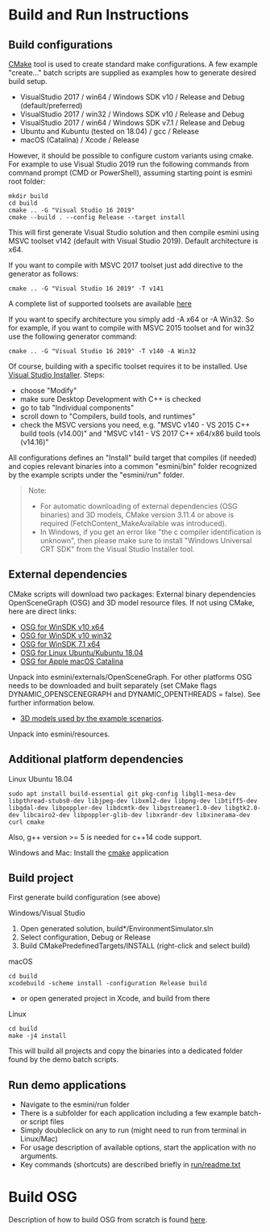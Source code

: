 # Build and Run Instructions

## Build configurations
[CMake](https://cmake.org/) tool is used to create standard make configurations. A few example "create..." batch scripts are supplied as examples how to generate desired build setup.
- VisualStudio 2017 / win64 / Windows SDK v10 / Release and Debug (default/preferred)
- VisualStudio 2017 / win32 / Windows SDK v10 / Release and Debug
- VisualStudio 2017 / win64 / Windows SDK v7.1 / Release and Debug
- Ubuntu and Kubuntu (tested on 18.04) / gcc / Release
- macOS (Catalina) / Xcode / Release

However, it should be possible to configure custom variants using cmake. For example to use Visual Studio 2019 run the following commands from command prompt (CMD or PowerShell), assuming starting point is esmini root folder:
```
mkdir build
cd build
cmake .. -G "Visual Studio 16 2019"
cmake --build . --config Release --target install
```

This will first generate Visual Studio solution and then compile esmini using MSVC toolset v142 (default with Visual Studio 2019). Default architecture is x64.

If you want to compile with MSVC 2017 toolset just add directive to the generator as follows:
```
cmake .. -G "Visual Studio 16 2019" -T v141
```

A complete list of supported toolsets are available [here](https://cmake.org/cmake/help/v3.17/variable/MSVC_TOOLSET_VERSION.html)

If you want to specify architecture you simply add -A x64 or -A Win32. So for example, if you want to compile with MSVC 2015 toolset and for win32 use the following generator command:
```
cmake .. -G "Visual Studio 16 2019" -T v140 -A Win32
```
Of course, building with a specific toolset requires it to be installed. Use [Visual Studio Installer](https://docs.microsoft.com/en-us/visualstudio/install/install-visual-studio?view=vs-2019). Steps:
* choose "Modify"
* make sure Desktop Development with C++ is checked
* go to tab "Individual components" 
* scroll down to "Compilers, build tools, and runtimes"
* check the MSVC versions you need, e.g. "MSVC v140 - VS 2015 C++ build tools (v14.00)" and "MSVC v141 - VS 2017 C++ x64/x86 build tools (v14.16)"

All configurations defines an "Install" build target that compiles (if needed) and copies relevant binaries into a common "esmini/bin" folder recognized by the example scripts under the "esmini/run" folder.

> Note:
>- For automatic downloading of external dependencies (OSG binaries) and 3D models, CMake version 3.11.4 or above is required (FetchContent_MakeAvailable was introduced).
>- In Windows, if you get an error like "the c compiler identification is unknown", then please make sure to install "Windows Universal CRT SDK" from the Visual Studio Installer tool.

## External dependencies
CMake scripts will download two packages: External binary dependencies OpenSceneGraph (OSG) and 3D model resource files. If not using CMake, here are direct links:

- [OSG for WinSDK v10 x64](https://drive.google.com/uc?export=download&id=1YxLVdQLhKBMGW4HB_ArJglRIpzuDiwhJ)
- [OSG for WinSDK v10 win32](https://drive.google.com/uc?export=download&id=10dV9P0qOeJUgTtsSDld4AlbClE--SivX)
- [OSG for WinSDK 7.1 x64](https://drive.google.com/uc?export=download&id=1NBEvGZiTWmqxk-MEOq7uK1uh_vaUMaEL)  
- [OSG for Linux Ubuntu/Kubuntu 18.04](https://drive.google.com/uc?export=download&id=1OufA3TUQjBTkaRvAuo0rSUwryvoqde8G)
- [OSG for Apple macOS Catalina](https://drive.google.com/uc?export=download&id=1yEFOB8HmNP5lPxYD4VJC-ry7XaBG9dsJ)

Unpack into esmini/externals/OpenSceneGraph. For other platforms OSG needs to be downloaded and built separately (set CMake flags DYNAMIC_OPENSCENEGRAPH and DYNAMIC_OPENTHREADS = false). See further information below.

- [3D models used by the example scenarios](https://drive.google.com/uc?export=download&id=11a8njhkRIjLYMqCsSL9pU-d5_A8pMVhc).

Unpack into esmini/resources.

## Additional platform dependencies

Linux Ubuntu 18.04

```
sudo apt install build-essential git pkg-config libgl1-mesa-dev libpthread-stubs0-dev libjpeg-dev libxml2-dev libpng-dev libtiff5-dev libgdal-dev libpoppler-dev libdcmtk-dev libgstreamer1.0-dev libgtk2.0-dev libcairo2-dev libpoppler-glib-dev libxrandr-dev libxinerama-dev curl cmake
```
Also, g++ version >= 5 is needed for c++14 code support.

Windows and Mac: Install the [cmake](https://cmake.org/) application

## Build project
First generate build configuration (see above)

Windows/Visual Studio
1. Open generated solution, build*/EnvironmentSimulator.sln
1. Select configuration, Debug or Release
1. Build CMakePredefinedTargets/INSTALL (right-click and select build)

macOS
```
cd build
xcodebuild -scheme install -configuration Release build
```
- or open generated project in Xcode, and build from there

Linux
```
cd build
make -j4 install
```
This will build all projects and copy the binaries into a dedicated folder found by the demo batch scripts.

## Run demo applications
- Navigate to the esmini/run folder
- There is a subfolder for each application including a few example batch- or script files
- Simply doubleclick on any to run (might need to run from terminal in Linux/Mac)
- For usage description of available options, start the application with no arguments.
- Key commands (shortcuts) are described briefly in [run/readme.txt](../run/readme.txt)

# Build OSG
Description of how to build OSG from scratch is found [here](BuildOSG.md).
